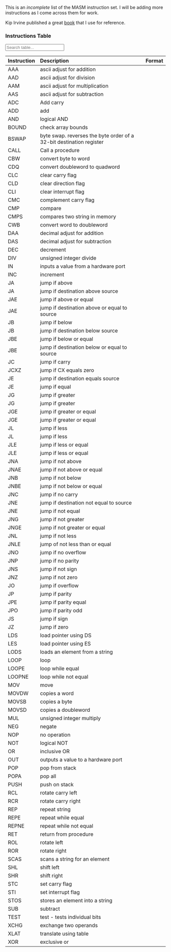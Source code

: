 This is an *incomplete* list of the MASM instruction set. I will be adding more instructions as I come across them for work. 

Kip Irvine published a great [book](http://index-of.es/Programming/Assembly/Assembly%20Language%20for%20x86%20Processors%206th%20Ed.pdf) that I use for reference.

### Instructions Table



<div class="input-group">
<div class="input-group-prepend">
<span class="input-group-text"><i class='bx bx-search'></i></span>
</div>
<input type="text" class="tablesearch-input form-control mt-3 mb-3" data-tablesearch-table="#data-table" placeholder="Search table...">
</div>






Instruction | Description | Format
:--- | :--- | :---
AAA | ascii adjust for addition |  &nbsp;
AAD | ascii adjust for division |  &nbsp;
AAM | ascii adjust for multiplication |  &nbsp;
AAS | ascii adjust for subtraction |  &nbsp;
ADC | Add carry | &nbsp;
ADD | add |  &nbsp;
AND | logical AND |  &nbsp;
BOUND | check array bounds |  &nbsp;
BSWAP | byte swap. reverses the byte order of a 32-bit destination register | &nbsp;
CALL | Call a procedure |  &nbsp;
CBW | convert byte to word |  &nbsp;
CDQ | convert doubleword to quadword |  &nbsp;
CLC | clear carry flag |  &nbsp;
CLD | clear direction flag |  &nbsp;
CLI | clear interrupt flag |  &nbsp;
CMC | complement carry flag |  &nbsp;
CMP | compare |  &nbsp;
CMPS | compares two string in memory |  &nbsp;
CWB | convert word to doubleword |  &nbsp;
DAA | decimal adjust for addition |  &nbsp;
DAS | decimal adjust for subtraction |  &nbsp;
DEC | decrement |  &nbsp;
DIV | unsigned integer divide &nbsp;
IN | inputs a value from a hardware port |  &nbsp;
INC | increment |  &nbsp;
JA | jump if above |  &nbsp;
JA | jump if destination above source &nbsp;
JAE | jump if above or equal |  &nbsp;
JAE | jump if destination above or equal to source &nbsp;
JB | jump if below |  &nbsp;
JB | jump if destination below source &nbsp;
JBE | jump if below or equal |  &nbsp;
JBE | jump if destination below or equal to source &nbsp;
JC | jump if carry |  &nbsp;
JCXZ | jump if CX equals zero |  &nbsp;
JE | jump if destination equals source &nbsp;
JE | jump if equal |  &nbsp;
JG | jump if greater |  &nbsp;
JG | jump if greater |  &nbsp;
JGE | jump if greater or equal |  &nbsp;
JGE | jump if greater or equal |  &nbsp;
JL | jump if less |  &nbsp;
JL | jump if less |  &nbsp;
JLE | jump if less or equal |  &nbsp;
JLE | jump if less or equal |  &nbsp;
JNA | jump if not above |  &nbsp;
JNAE | jump if not above or equal |  &nbsp;
JNB | jump if not below |  &nbsp;
JNBE | jump if not below or equal |  &nbsp;
JNC | jump if no carry |  &nbsp;
JNE | jump if destination not equal to source &nbsp;
JNE | jump if not equal |  &nbsp;
JNG | jump if not greater |  &nbsp;
JNGE | jump if not greater or equal |  &nbsp;
JNL | jump if not less |  &nbsp;
JNLE | jump of not less than or equal |  &nbsp;
JNO | jump if no overflow |  &nbsp;
JNP | jump if no parity |  &nbsp;
JNS | jump if not sign |  &nbsp;
JNZ | jump if not zero |  &nbsp;
JO | jump if overflow |  &nbsp;
JP | jump if parity |  &nbsp;
JPE | jump if parity equal |  &nbsp;
JPO | jump if parity odd |  &nbsp;
JS | jump if sign |  &nbsp;
JZ | jump if zero |  &nbsp;
LDS | load pointer using DS |  &nbsp;
LES | load pointer using ES |  &nbsp;
LODS | loads an element from a string |  &nbsp;
LOOP | loop |  &nbsp;
LOOPE | loop while equal |  &nbsp;
LOOPNE | loop while not equal |  &nbsp;
MOV | move |  &nbsp;
MOVDW | copies a word |  &nbsp;
MOVSB | copies a byte |  &nbsp;
MOVSD | copies a doubleword |  &nbsp;
MUL | unsigned integer multiply |  &nbsp;
NEG | negate |  &nbsp;
NOP | no operation |  &nbsp;
NOT | logical NOT |  &nbsp;
OR | inclusive OR |  &nbsp;
OUT | outputs a value to a hardware port |  &nbsp;
POP | pop from stack |  &nbsp;
POPA | pop all |  &nbsp;
PUSH | push on stack |  &nbsp;
RCL | rotate carry left |  &nbsp;
RCR | rotate carry right |  &nbsp;
REP | repeat string |  &nbsp;
REPE | repeat while equal |  &nbsp;
REPNE | repeat while not equal |  &nbsp;
RET | return from procedure |  &nbsp;
ROL | rotate left |  &nbsp;
ROR | rotate right |  &nbsp;
SCAS | scans a string for an element |  &nbsp;
SHL | shift left |  &nbsp;
SHR | shift right |  &nbsp;
STC | set carry flag |  &nbsp;
STI | set interrupt flag |  &nbsp;
STOS | stores an element into a string |  &nbsp;
SUB | subtract |  &nbsp;
TEST | test - tests individual bits |  &nbsp;
XCHG | exchange two operands |  &nbsp;
XLAT | translate using table |  &nbsp;
XOR | exclusive or | &nbsp;








<script>
    $(document).ready(function() {
        $('table').attr('id', 'data-table');
        $('table').addClass('tablesearch-table').addClass('tablesort');
    });
</script>